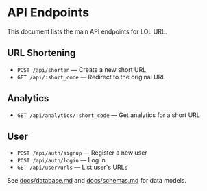 # API Endpoints

This document lists the main API endpoints for LOL URL.

## URL Shortening
- `POST /api/shorten` — Create a new short URL
- `GET /api/:short_code` — Redirect to the original URL

## Analytics
- `GET /api/analytics/:short_code` — Get analytics for a short URL

## User
- `POST /api/auth/signup` — Register a new user
- `POST /api/auth/login` — Log in
- `GET /api/user/urls` — List user's URLs

See [docs/database.md](./database.md) and [docs/schemas.md](./schemas.md) for data models.
